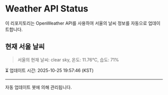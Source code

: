 
# Weather API Status

이 리포지토리는 OpenWeather API를 사용하여 서울의 날씨 정보를 자동으로 업데이트합니다.

## 현재 서울 날씨
> 서울의 현재 날씨: clear sky, 온도: 11.76°C, 습도: 71%

⏳ 업데이트 시간: 2025-10-25 19:57:46 (KST)

---
자동 업데이트 봇에 의해 관리됩니다.
